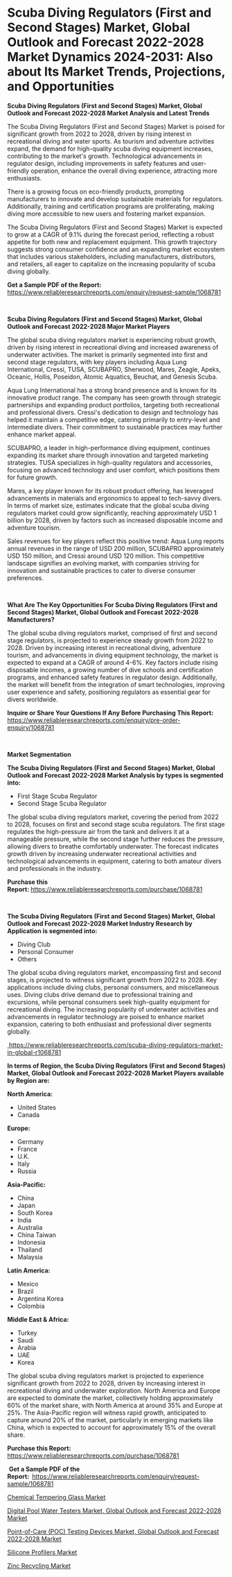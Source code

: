 <p><h1>Scuba Diving Regulators (First and Second Stages) Market, Global Outlook and Forecast 2022-2028 Market Dynamics 2024-2031: Also about Its Market Trends, Projections, and Opportunities</h1></p><p><strong>Scuba Diving Regulators (First and Second Stages) Market, Global Outlook and Forecast 2022-2028 Market Analysis and Latest Trends</strong></p>
<p><p>The Scuba Diving Regulators (First and Second Stages) Market is poised for significant growth from 2022 to 2028, driven by rising interest in recreational diving and water sports. As tourism and adventure activities expand, the demand for high-quality scuba diving equipment increases, contributing to the market's growth. Technological advancements in regulator design, including improvements in safety features and user-friendly operation, enhance the overall diving experience, attracting more enthusiasts. </p><p>There is a growing focus on eco-friendly products, prompting manufacturers to innovate and develop sustainable materials for regulators. Additionally, training and certification programs are proliferating, making diving more accessible to new users and fostering market expansion.</p><p>The Scuba Diving Regulators (First and Second Stages) Market is expected to grow at a CAGR of 9.1% during the forecast period, reflecting a robust appetite for both new and replacement equipment. This growth trajectory suggests strong consumer confidence and an expanding market ecosystem that includes various stakeholders, including manufacturers, distributors, and retailers, all eager to capitalize on the increasing popularity of scuba diving globally.</p></p>
<p><strong>Get a Sample PDF of the Report:&nbsp;</strong> <a href="https://www.reliableresearchreports.com/enquiry/request-sample/1068781">https://www.reliableresearchreports.com/enquiry/request-sample/1068781</a></p>
<p>&nbsp;</p>
<p><strong>Scuba Diving Regulators (First and Second Stages) Market, Global Outlook and Forecast 2022-2028 Major Market Players</strong></p>
<p><p>The global scuba diving regulators market is experiencing robust growth, driven by rising interest in recreational diving and increased awareness of underwater activities. The market is primarily segmented into first and second stage regulators, with key players including Aqua Lung International, Cressi, TUSA, SCUBAPRO, Sherwood, Mares, Zeagle, Apeks, Oceanic, Hollis, Poseidon, Atomic Aquatics, Beuchat, and Genesis Scuba.</p><p>Aqua Lung International has a strong brand presence and is known for its innovative product range. The company has seen growth through strategic partnerships and expanding product portfolios, targeting both recreational and professional divers. Cressi's dedication to design and technology has helped it maintain a competitive edge, catering primarily to entry-level and intermediate divers. Their commitment to sustainable practices may further enhance market appeal.</p><p>SCUBAPRO, a leader in high-performance diving equipment, continues expanding its market share through innovation and targeted marketing strategies. TUSA specializes in high-quality regulators and accessories, focusing on advanced technology and user comfort, which positions them for future growth.</p><p>Mares, a key player known for its robust product offering, has leveraged advancements in materials and ergonomics to appeal to tech-savvy divers. In terms of market size, estimates indicate that the global scuba diving regulators market could grow significantly, reaching approximately USD 1 billion by 2028, driven by factors such as increased disposable income and adventure tourism.</p><p>Sales revenues for key players reflect this positive trend: Aqua Lung reports annual revenues in the range of USD 200 million, SCUBAPRO approximately USD 150 million, and Cressi around USD 120 million. This competitive landscape signifies an evolving market, with companies striving for innovation and sustainable practices to cater to diverse consumer preferences.</p></p>
<p>&nbsp;</p>
<p><strong>What Are The Key Opportunities For Scuba Diving Regulators (First and Second Stages) Market, Global Outlook and Forecast 2022-2028 Manufacturers?</strong></p>
<p><p>The global scuba diving regulators market, comprised of first and second stage regulators, is projected to experience steady growth from 2022 to 2028. Driven by increasing interest in recreational diving, adventure tourism, and advancements in diving equipment technology, the market is expected to expand at a CAGR of around 4-6%. Key factors include rising disposable incomes, a growing number of dive schools and certification programs, and enhanced safety features in regulator design. Additionally, the market will benefit from the integration of smart technologies, improving user experience and safety, positioning regulators as essential gear for divers worldwide.</p></p>
<p><strong>Inquire or Share Your Questions If Any Before Purchasing This Report:</strong> <a href="https://www.reliableresearchreports.com/enquiry/pre-order-enquiry/1068781">https://www.reliableresearchreports.com/enquiry/pre-order-enquiry/1068781</a></p>
<p>&nbsp;</p>
<p><strong>Market Segmentation</strong></p>
<p><strong>The Scuba Diving Regulators (First and Second Stages) Market, Global Outlook and Forecast 2022-2028 Market Analysis by types is segmented into:</strong></p>
<p><ul><li>First Stage Scuba Regulator</li><li>Second Stage Scuba Regulator</li></ul></p>
<p><p>The global scuba diving regulators market, covering the period from 2022 to 2028, focuses on first and second stage scuba regulators. The first stage regulates the high-pressure air from the tank and delivers it at a manageable pressure, while the second stage further reduces the pressure, allowing divers to breathe comfortably underwater. The forecast indicates growth driven by increasing underwater recreational activities and technological advancements in equipment, catering to both amateur divers and professionals in the industry.</p></p>
<p><strong>Purchase this Report:&nbsp;</strong><a href="https://www.reliableresearchreports.com/purchase/1068781">https://www.reliableresearchreports.com/purchase/1068781</a></p>
<p>&nbsp;</p>
<p><strong>The Scuba Diving Regulators (First and Second Stages) Market, Global Outlook and Forecast 2022-2028 Market Industry Research by Application is segmented into:</strong></p>
<p><ul><li>Diving Club</li><li>Personal Consumer</li><li>Others</li></ul></p>
<p><p>The global scuba diving regulators market, encompassing first and second stages, is projected to witness significant growth from 2022 to 2028. Key applications include diving clubs, personal consumers, and miscellaneous uses. Diving clubs drive demand due to professional training and excursions, while personal consumers seek high-quality equipment for recreational diving. The increasing popularity of underwater activities and advancements in regulator technology are poised to enhance market expansion, catering to both enthusiast and professional diver segments globally.</p></p>
<p><a href="https://www.reliableresearchreports.com/scuba-diving-regulators-market-in-global-r1068781">&nbsp;https://www.reliableresearchreports.com/scuba-diving-regulators-market-in-global-r1068781</a></p>
<p><strong>In terms of Region, the Scuba Diving Regulators (First and Second Stages) Market, Global Outlook and Forecast 2022-2028 Market Players available by Region are:</strong></p>
<p>
    <p> <strong> North America: </strong>
        <ul>
            <li>United States</li>
            <li>Canada</li>
        </ul>
        </p> 
    <p> <strong> Europe: </strong>
        <ul>
            <li>Germany</li>
            <li>France</li>
            <li>U.K.</li>
            <li>Italy</li>
            <li>Russia</li>
        </ul>
        </p> 
    <p> <strong> Asia-Pacific: </strong>
        <ul>
            <li>China</li>
            <li>Japan</li>
            <li>South Korea</li>
            <li>India</li>
            <li>Australia</li>
            <li>China Taiwan</li>
            <li>Indonesia</li>
            <li>Thailand</li>
            <li>Malaysia</li>
        </ul>
        </p> 
    <p> <strong> Latin America: </strong>
        <ul>
            <li>Mexico</li>
            <li>Brazil</li>
            <li>Argentina Korea</li>
            <li>Colombia</li>
        </ul>
        </p> 
    <p> <strong> Middle East & Africa: </strong>
        <ul>
            <li>Turkey</li>
            <li>Saudi</li>
            <li>Arabia</li>
            <li>UAE</li>
            <li>Korea</li>
        </ul>
    </p>
    </p>
<p><p>The global scuba diving regulators market is projected to experience significant growth from 2022 to 2028, driven by increasing interest in recreational diving and underwater exploration. North America and Europe are expected to dominate the market, collectively holding approximately 60% of the market share, with North America at around 35% and Europe at 25%. The Asia-Pacific region will witness rapid growth, anticipated to capture around 20% of the market, particularly in emerging markets like China, which is expected to account for approximately 15% of the overall share.</p></p>
<p><strong>Purchase this Report: </strong><a href="https://www.reliableresearchreports.com/purchase/1068781">https://www.reliableresearchreports.com/purchase/1068781</a></p>
<p>&nbsp;<strong>Get a Sample PDF of the Report:&nbsp;&nbsp;</strong><a href="https://www.reliableresearchreports.com/enquiry/request-sample/1068781">https://www.reliableresearchreports.com/enquiry/request-sample/1068781</a></p>
<p><strong></strong></p>
<p><p><a href="https://medium.com/@fredyyunianto_89084/the-chemical-tempering-glass-market-insights-report-offers-an-in-depth-and-thorough-analysis-of-57f2cc7d1dac">Chemical Tempering Glass Market</a></p><p><a href="https://github.com/ChiragRp1/Market-Research-Report-List-6/blob/main/digital-pool-water-testers-market-global-outlook-and-forecast-2022-2028-market.md">Digital Pool Water Testers Market, Global Outlook and Forecast 2022-2028 Market</a></p><p><a href="https://github.com/KamrulHadi87/Market-Research-Report-List-1/blob/main/point-of-care-poc-testing-devices-market-global-outlook-and-forecast-2022-2028-market.md">Point-of-Care (POC) Testing Devices Market, Global Outlook and Forecast 2022-2028 Market</a></p><p><a href="https://issuu.com/reportprime-2/docs/silicone-profilers-market-size-2030_17fb16caae92fb">Silicone Profilers Market</a></p><p><a href="https://issuu.com/reportprime-2/docs/zinc-recycling-market-size-2030.ppt_d07661954b8b10">Zinc Recycling Market</a></p></p>